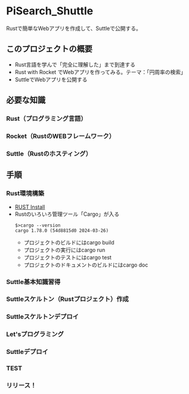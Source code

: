 # PiSearch_Shuttle
Rustで簡単なWebアプリを作成して、Suttleで公開する。
## このプロジェクトの概要
* Rust言語を学んで「完全に理解した」まで到達する
* Rust with Rocket でWebアプリを作ってみる。テーマ：「円周率の検索」
* SuttleでWebアプリを公開する
## 必要な知識
### Rust（プログラミング言語）
### Rocket（RustのWEBフレームワーク）
### Suttle（Rustのホスティング）
## 手順
### Rust環境構築
* [RUST Install](https://www.rust-lang.org/ja/learn/get-started)
* Rustのいろいろ管理ツール「Cargo」が入る
  ```
  $>cargo --version
  cargo 1.78.0 (54d8815d0 2024-03-26)
  ```
  * プロジェクトのビルドにはcargo build
  * プロジェクトの実行にはcargo run
  * プロジェクトのテストにはcargo test
  * プロジェクトのドキュメントのビルドにはcargo doc
### Suttle基本知識習得
### Suttleスケルトン（Rustプロジェクト）作成
### Suttleスケルトンデプロイ
### Let'sプログラミング
### Suttleデプロイ
### TEST
### リリース！

